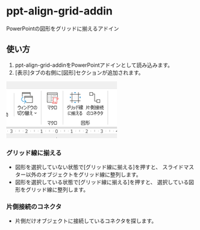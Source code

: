 # ppt-align-grid-addin

PowerPointの図形をグリッドに揃えるアドイン

## 使い方

1. ppt-align-grid-addinをPowerPointアドインとして読み込みます。
2. [表示]タブの右側に[図形]セクションが追加されます。

![ppt-align-grid](img/ppt-ailgn-grid.png)

### グリッド線に揃える

- 図形を選択していない状態で[グリッド線に揃える]を押すと、
  スライドマスター以外のオブジェクトをグリッド線に整列します。
- 図形を選択している状態で[グリッド線に揃える]を押すと、
  選択している図形をグリッド線に整列します。

### 片側接続のコネクタ

- 片側だけオブジェクトに接続しているコネクタを探します。